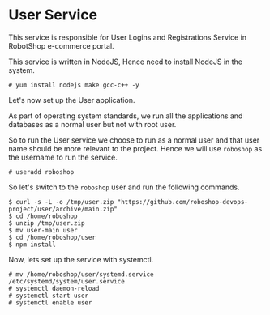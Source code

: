 # User Service

This service is responsible for User Logins and Registrations Service in RobotShop e-commerce portal.

This service is written in NodeJS, Hence need to install NodeJS in the system.


```
# yum install nodejs make gcc-c++ -y 
```

Let's now set up the User application.

As part of operating system standards, we run all the applications and databases as a normal user but not with root user.

So to run the User service we choose to run as a normal user and that user name should be more relevant to the project. Hence we will use `roboshop` as the username to run the service.

```
# useradd roboshop
```

So let's switch to the `roboshop` user and run the following commands.

```
$ curl -s -L -o /tmp/user.zip "https://github.com/roboshop-devops-project/user/archive/main.zip"
$ cd /home/roboshop
$ unzip /tmp/user.zip
$ mv user-main user
$ cd /home/roboshop/user
$ npm install 
```


Now, lets set up the service with systemctl.

```
# mv /home/roboshop/user/systemd.service /etc/systemd/system/user.service
# systemctl daemon-reload
# systemctl start user
# systemctl enable user
```


